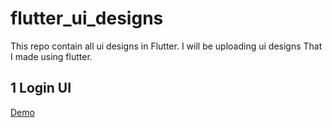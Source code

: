 # flutter_ui_designs

This repo contain all ui designs in Flutter. I will be uploading ui designs That I made using flutter.

## 1 Login UI
[Demo](./demo/loginui.mp4)